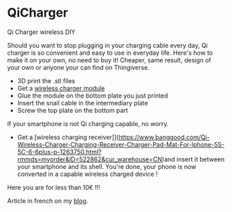 # QiCharger
 Qi Charger wireless DIY

Should you want to stop plugging in your charging cable every day, Qi charger is so convenient and easy to use in everyday life. Here's how to make it on your own, no need to buy it! Cheaper, same result, design of your own or anyone your can find on Thingiverse.

* 3D print the .stl files
* Get a [wireless charger module](https://www.banggood.com/5V-Qi-Wireless-Charger-PCBA-Circuit-Board-W-Coils-Creative-Module-Charging-DIY-p-1632716.html?rmmds=myorder&cur_warehouse=CN)
* Glue the module on the bottom plate you just printed
* Insert the snail cable in the intermediary plate
* Screw the top plate on the bottom part

If your smartphone is not Qi charging capable, no worry.

* Get a [wireless charging receiver]](https://www.banggood.com/Qi-Wireless-Charger-Charging-Receiver-Charger-Pad-Mat-For-Iphone-5S-5C-6-6plus-p-1263750.html?rmmds=myorder&ID=522862&cur_warehouse=CN)and insert it between your smartphone and its shell. You're done, your phone is now converted in a capable wireless charged device !

Here you are for less than 10€ !!!

Article in french on my [blog](https://www.madeinfck.com/charger-son-smartphone-sans-cable/).

